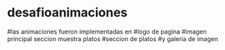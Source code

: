 # desafioanimaciones
#las animaciones fueron implementadas en
#logo de pagina
#imagen principal seccion muestra platos
#seccion de platos
#y galeria de imagen